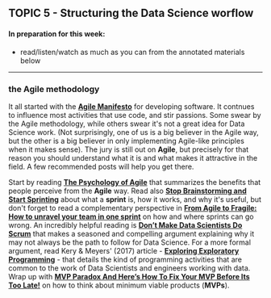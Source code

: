 ## TOPIC 5 - Structuring the Data Science worflow 

#### In preparation for this week:
* read/listen/watch as much as you can from the annotated materials below

---

### the Agile methodology 

It all started with the [__Agile Manifesto__](https://agilemanifesto.org) for developing software. It contnues to influence most activities that use code, and stir passions. Some swear by the Agile methodology, while others swear it's not a great idea for Data Science work.  (Not surprisingly, one of us is a big believer in the Agile way, but the other is a big believer in only implementing Agile-like principles when it makes sense). The jury is still out on __Agile__, but precisely for that reason you should understand what it is and what makes it attractive in the field. A few recommended posts will help you get there.

Start by reading [__The Psychology of Agile__](https://medium.com/agile-in-learning/the-psychology-of-agile-87f92521a5ed) that summarizes the benefits that people perceive from the **Agile** way. Read also [__Stop Brainstorming and Start Sprinting__](https://medium.com/@jakek/stop-brainstorming-and-start-sprinting-16180839b43d) about what a **sprint** is, how it works, and why it's useful, but don't forget to read a complementary perspective in [__From Agile to Fragile: How to unravel your team in one sprint__](https://medium.com/agile-in-learning/from-agile-to-fragile-how-to-unravel-your-team-in-one-sprint-5e60e70a557) on how and where sprints can go wrong. An incredibly helpful reading is [**Don’t Make Data Scientists Do Scrum**](https://towardsdatascience.com/dont-make-data-scientists-do-scrum-de87bc921a6b) that makes a seasoned and compelling argument explaining why it may not always be the path to follow for Data Science. For a more formal argument, read Kery & Meyers' (2017) article - [__Exploring Exploratory Programming__](https://marybethkery.com/projects/Verdant/ExploringExploratoryProgramming.pdf) - that details the kind of programming activities that are common to the work of Data Scientists and engineers working with data. Wrap up with [__MVP Paradox And Here’s How To Fix Your MVP Before Its Too Late!__](https://hackernoon.com/mvp-paradox-and-what-most-founders-need-to-be-aware-of-3a5f8c3acb76) on how to think about minimum viable products (**MVPs**).

